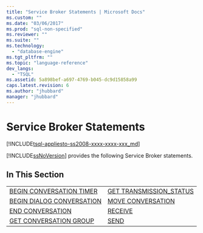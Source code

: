 ```yaml
---
title: "Service Broker Statements | Microsoft Docs"
ms.custom: ""
ms.date: "03/06/2017"
ms.prod: "sql-non-specified"
ms.reviewer: ""
ms.suite: ""
ms.technology: 
  - "database-engine"
ms.tgt_pltfrm: ""
ms.topic: "language-reference"
dev_langs: 
  - "TSQL"
ms.assetid: 5a898bef-a697-4769-b045-dc9d15858a99
caps.latest.revision: 6
ms.author: "jhubbard"
manager: "jhubbard"
---
```

# Service Broker Statements
[!INCLUDE[tsql-appliesto-ss2008-xxxx-xxxx-xxx_md](../../a9retired/includes/tsql-appliesto-ss2008-xxxx-xxxx-xxx-md.md)]

  [!INCLUDE[ssNoVersion](../../a9notintoc/includes/ssnoversion-md.md)] provides the following Service Broker statements.  
  
## In This Section  
  
|||  
|-|-|  
|[BEGIN CONVERSATION TIMER](../../t-sql/statements/begin-conversation-timer-transact-sql.md)|[GET TRANSMISSION_STATUS](../../t-sql/statements/get-transmission-status-transact-sql.md)|  
|[BEGIN DIALOG CONVERSATION](../../t-sql/statements/begin-dialog-conversation-transact-sql.md)|[MOVE CONVERSATION](../../t-sql/statements/move-conversation-transact-sql.md)|  
|[END CONVERSATION](../../t-sql/statements/end-conversation-transact-sql.md)|[RECEIVE](../../t-sql/statements/receive-transact-sql.md)|  
|[GET CONVERSATION GROUP](../../t-sql/statements/get-conversation-group-transact-sql.md)|[SEND](../../t-sql/statements/send-transact-sql.md)|  
  
  